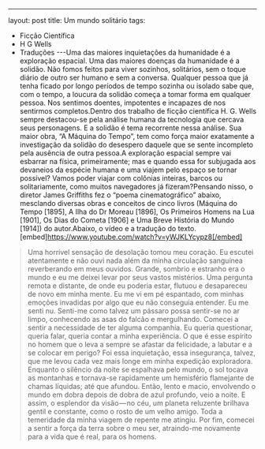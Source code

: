 ---
layout: post
title: Um mundo solitário
tags:
- Ficção Científica
- H G Wells
- Traduções
---Uma das maiores inquietações da humanidade é a exploração espacial. Uma das maiores doenças da humanidade é a solidão. Não fomos feitos para viver sozinhos, solitários, sem o toque diário de outro ser humano e sem a conversa. Qualquer pessoa que já tenha ficado por longo períodos de tempo sozinha ou isolado sabe que, com o tempo, a loucura da solidão começa a tomar forma em qualquer pessoa. Nos sentimos doentes, impotentes e incapazes de nos sentirmos completos.Dentro dos trabalho de ficção científica H. G. Wells sempre destacou-se pela análise humana da tecnologia que cercava seus personagens. E a solidão é tema recorrente nessa análise. Sua maior obra, “A Máquina do Tempo”, tem como força maior exatamente a investigação da solidão do desespero daquele que se sente incompleto pela ausência de outra pessoa.A exploração espacial sempre vai esbarrar na física, primeiramente; mas e quando essa for subjugada aos devaneios da espécie humana e uma viajem pelo espaço se tornar possível? Vamos poder viajar com colônias inteiras, barcos ou solitariamente, como muitos navegadores já fizeram?Pensando nisso, o diretor James Griffiths fez o “poema cinematográfico” abaixo, mesclando diversas obras e conceitos de cinco livros (Máquina do Tempo [1895], A Ilha do Dr Moreau [1896], Os Primeiros Homens na Lua [1901], Os Dias do Cometa [1906] e Uma Breve História do Mundo [1914]) do autor.Abaixo, o vídeo e a tradução do texto.[embed]https://www.youtube.com/watch?v=yWJKLYcypz8[/embed]
>Uma horrível sensação de desolação tomou meu coração. Eu escutei atentamente e não ouvi nada além da minha circulação sanguínea reverberando em meus ouvidos. Grande, sombrio e estranho era o mundo e eu me deixei levar por seus vastos mistérios.
>Uma pergunta remota e distante, de onde eu poderia estar, flutuou e desapareceu de novo em minha mente. Eu me vi em pé espantado, com minhas emoções invadidas por algo que eu não conseguia entender.
>Eu me senti nu.
>Senti-me como talvez um pássaro possa sentir-se no ar limpo, conhecendo as asas do falcão e mergulhando.
>Comecei a sentir a necessidade de ter alguma companhia. Eu queria questionar, queria falar, queria contar a minha experiência.
>O que é esse espírito no homem que o leva a sempre se afastar da felicidade, a labutar e a se colocar em perigo?
>Foi essa inquietação, essa insegurança, talvez, que me levou cada vez mais longe em minha expedição exploradora. Enquanto o silêncio da noite se espalhava pelo mundo, o sol tocava as montanhas e tornava-se rapidamente um hemisfério flamejante de chamas líquidas; até que afundou.
>Então, lento e macio, envolvendo o mundo em dobra depois de dobra de azul profundo, veio a noite.
>E assim, o esplendor da visão — no céu, um planeta reluzente brilhava gentil e constante, como o rosto de um velho amigo.
>Toda a temeridade da minha viagem de repente me atingiu.
>Por fim, comecei a sentir a força da terra sobre o meu ser, atraindo-me novamente para a vida que é real, para os homens.
